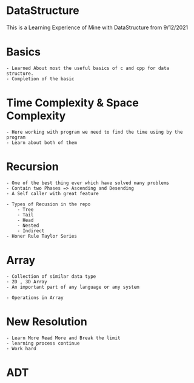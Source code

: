 # DataStructure
This is  a Learning Experience of Mine with DataStructure from 9/12/2021 

# Basics
    - Learned About most the useful basics of c and cpp for data structure.
    - Completion of the basic

# Time Complexity & Space Complexity
    - Here working with program we need to find the time using by the program
    - Learn about both of them

# Recursion
    - One of the best thing ever which have solved many problems
    - Contain two Phases => Ascending and Desending
    - A Self caller with great feature
    
    - Types of Recusion in the repo
        - Tree
        - Tail
        - Head
        - Nested
        - Indirect
    - Honer Rule Taylor Series 

# Array
    - Collection of similar data type
    - 2D , 3D Array
    - An important part of any language or any system   

    - Operations in Array

# New Resolution
    - Learn More Read More and Break the limit
    - learning process continue
    - Work hard
# ADT
